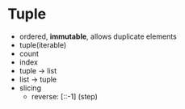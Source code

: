 # Tuple

* ordered, **immutable**, allows duplicate elements
* tuple(iterable)
* count
* index
* tuple -> list
* list -> tuple
* slicing
  * reverse: [::-1] (step)

```Python
```
